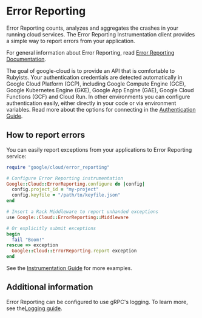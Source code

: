 # Error Reporting

Error Reporting counts, analyzes and aggregates the crashes in your
running cloud services. The Error Reporting Instrumentation client
provides a simple way to report errors from your application.

For general information about Error Reporting, read [Error Reporting Documentation](https://cloud.google.com/error-reporting/docs/).

The goal of google-cloud is to provide an API that is comfortable to Rubyists.
Your authentication credentials are detected automatically in Google Cloud
Platform (GCP), including Google Compute Engine (GCE), Google Kubernetes Engine
(GKE), Google App Engine (GAE), Google Cloud Functions (GCF) and Cloud Run. In
other environments you can configure authentication easily, either directly in
your code or via environment variables. Read more about the options for
connecting in the [Authentication Guide](AUTHENTICATION.md).

## How to report errors

You can easily report exceptions from your applications to Error
Reporting service:

```ruby
require "google/cloud/error_reporting"

# Configure Error Reporting instrumentation
Google::Cloud::ErrorReporting.configure do |config|
  config.project_id = "my-project"
  config.keyfile = "/path/to/keyfile.json"
end

# Insert a Rack Middleware to report unhanded exceptions
use Google::Cloud::ErrorReporting::Middleware

# Or explicitly submit exceptions
begin
  fail "Boom!"
rescue => exception
  Google::Cloud::ErrorReporting.report exception
end
```

See the [Instrumentation Guide](INSTRUMENTATION.md) for more examples.

## Additional information

Error Reporting can be configured to use gRPC's logging. To learn more, see the[Logging guide](LOGGING.md).
